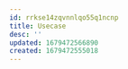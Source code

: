 ```yaml
---
id: rrkse14zqvnnlqo55q1ncnp
title: Usecase
desc: ''
updated: 1679472566890
created: 1679472555018
---
```

# 